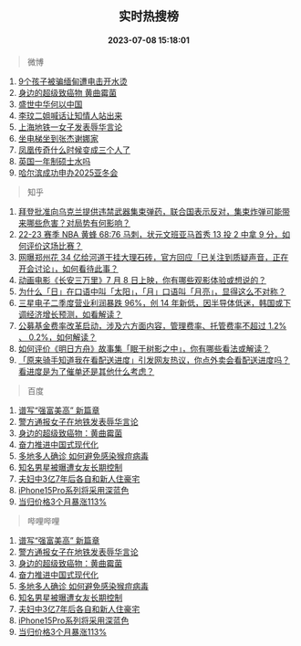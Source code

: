 <div align="center"><h2>实时热搜榜</h2><h4>2023-07-08 15:18:01</h4></div>

> 微博  

1. [9个孩子被骗缅甸遭电击开水烫](https://s.weibo.com/weibo?q=%239%E4%B8%AA%E5%AD%A9%E5%AD%90%E8%A2%AB%E9%AA%97%E7%BC%85%E7%94%B8%E9%81%AD%E7%94%B5%E5%87%BB%E5%BC%80%E6%B0%B4%E7%83%AB%23&t=31&band_rank=1&Refer=top)<br />
2. [身边的超级致癌物 黄曲霉菌](https://s.weibo.com/weibo?q=%E8%BA%AB%E8%BE%B9%E7%9A%84%E8%B6%85%E7%BA%A7%E8%87%B4%E7%99%8C%E7%89%A9%20%E9%BB%84%E6%9B%B2%E9%9C%89%E8%8F%8C&t=31&band_rank=2&Refer=top)<br />
3. [盛世中华何以中国](https://s.weibo.com/weibo?q=%23%E7%9B%9B%E4%B8%96%E4%B8%AD%E5%8D%8E%E4%BD%95%E4%BB%A5%E4%B8%AD%E5%9B%BD%23&t=31&band_rank=3&Refer=top)<br />
4. [李玟二姐喊话让知情人站出来](https://s.weibo.com/weibo?q=%23%E6%9D%8E%E7%8E%9F%E4%BA%8C%E5%A7%90%E5%96%8A%E8%AF%9D%E8%AE%A9%E7%9F%A5%E6%83%85%E4%BA%BA%E7%AB%99%E5%87%BA%E6%9D%A5%23&t=31&band_rank=4&Refer=top)<br />
5. [上海地铁一女子发表辱华言论](https://s.weibo.com/weibo?q=%23%E4%B8%8A%E6%B5%B7%E5%9C%B0%E9%93%81%E4%B8%80%E5%A5%B3%E5%AD%90%E5%8F%91%E8%A1%A8%E8%BE%B1%E5%8D%8E%E8%A8%80%E8%AE%BA%23&t=31&band_rank=5&Refer=top)<br />
6. [坐电梯坐到张杰谢娜家](https://s.weibo.com/weibo?q=%23%E5%9D%90%E7%94%B5%E6%A2%AF%E5%9D%90%E5%88%B0%E5%BC%A0%E6%9D%B0%E8%B0%A2%E5%A8%9C%E5%AE%B6%23&t=31&band_rank=6&Refer=top)<br />
7. [凤凰传奇什么时候变成三个人了](https://s.weibo.com/weibo?q=%23%E5%87%A4%E5%87%B0%E4%BC%A0%E5%A5%87%E4%BB%80%E4%B9%88%E6%97%B6%E5%80%99%E5%8F%98%E6%88%90%E4%B8%89%E4%B8%AA%E4%BA%BA%E4%BA%86%23&t=31&band_rank=7&Refer=top)<br />
8. [英国一年制硕士水吗](https://s.weibo.com/weibo?q=%E8%8B%B1%E5%9B%BD%E4%B8%80%E5%B9%B4%E5%88%B6%E7%A1%95%E5%A3%AB%E6%B0%B4%E5%90%97&t=31&band_rank=8&Refer=top)<br />
9. [哈尔滨成功申办2025亚冬会](https://s.weibo.com/weibo?q=%23%E5%93%88%E5%B0%94%E6%BB%A8%E6%88%90%E5%8A%9F%E7%94%B3%E5%8A%9E2025%E4%BA%9A%E5%86%AC%E4%BC%9A%23&t=31&band_rank=9&Refer=top)<br />

> 知乎  

1. [拜登批准向乌克兰提供违禁武器集束弹药，联合国表示反对，集束炸弹可能带来哪些危害？对局势有何影响？](https://www.zhihu.com/question/610954206)<br />
2. [22-23 赛季 NBA 黄蜂 68:76 马刺，状元文班亚马首秀 13 投 2 中拿 9 分，如何评价这场比赛？](https://www.zhihu.com/question/611004001)<br />
3. [网曝郑州花 34 亿给河道干挂大理石砖，官方回应「已关注到质疑声音，正在开会讨论」，如何看待此事？](https://www.zhihu.com/question/610860810)<br />
4. [动画电影《长安三万里》7 月 8 日上映，你有哪些观影体验或想说的？](https://www.zhihu.com/question/610737000)<br />
5. [为什么「日」在口语中叫「太阳」，「月」口语叫「月亮」，显得这么不对称？](https://www.zhihu.com/question/610591222)<br />
6. [三星电子二季度营业利润暴跌 96%，创 14 年新低，因半导体低迷，韩国或下调经济增长预测，如看解读？](https://www.zhihu.com/question/611009487)<br />
7. [公募基金费率改革启动，涉及六方面内容，管理费率、托管费率不超过 1.2% 、 0.2%，如何解读？](https://www.zhihu.com/question/611022016)<br />
8. [如何评价《明日方舟》故事集「眠于树影之中」，你有哪些看法或解读？](https://www.zhihu.com/question/610266696)<br />
9. [「原来骑手知道我在看配送进度」引发网友热议，你点外卖会看配送进度吗？看进度是为了催单还是其他什么考虑？](https://www.zhihu.com/question/610819713)<br />

> 百度  

1. [谱写“强富美高” 新篇章](https://www.baidu.com/s?wd=%E8%B0%B1%E5%86%99%E2%80%9C%E5%BC%BA%E5%AF%8C%E7%BE%8E%E9%AB%98%E2%80%9D+%E6%96%B0%E7%AF%87%E7%AB%A0&sa=fyb_news&rsv_dl=fyb_news)<br />
2. [警方通报女子在地铁发表辱华言论](https://www.baidu.com/s?wd=%E8%AD%A6%E6%96%B9%E9%80%9A%E6%8A%A5%E5%A5%B3%E5%AD%90%E5%9C%A8%E5%9C%B0%E9%93%81%E5%8F%91%E8%A1%A8%E8%BE%B1%E5%8D%8E%E8%A8%80%E8%AE%BA&sa=fyb_news&rsv_dl=fyb_news)<br />
3. [身边的超级致癌物：黄曲霉菌](https://www.baidu.com/s?wd=%E8%BA%AB%E8%BE%B9%E7%9A%84%E8%B6%85%E7%BA%A7%E8%87%B4%E7%99%8C%E7%89%A9%EF%BC%9A%E9%BB%84%E6%9B%B2%E9%9C%89%E8%8F%8C&sa=fyb_news&rsv_dl=fyb_news)<br />
4. [奋力推进中国式现代化](https://www.baidu.com/s?wd=%E5%A5%8B%E5%8A%9B%E6%8E%A8%E8%BF%9B%E4%B8%AD%E5%9B%BD%E5%BC%8F%E7%8E%B0%E4%BB%A3%E5%8C%96&sa=fyb_news&rsv_dl=fyb_news)<br />
5. [多地多人确诊 如何避免感染猴痘病毒](https://www.baidu.com/s?wd=%E5%A4%9A%E5%9C%B0%E5%A4%9A%E4%BA%BA%E7%A1%AE%E8%AF%8A+%E5%A6%82%E4%BD%95%E9%81%BF%E5%85%8D%E6%84%9F%E6%9F%93%E7%8C%B4%E7%97%98%E7%97%85%E6%AF%92&sa=fyb_news&rsv_dl=fyb_news)<br />
6. [知名男星被曝遭女友长期控制](https://www.baidu.com/s?wd=%E7%9F%A5%E5%90%8D%E7%94%B7%E6%98%9F%E8%A2%AB%E6%9B%9D%E9%81%AD%E5%A5%B3%E5%8F%8B%E9%95%BF%E6%9C%9F%E6%8E%A7%E5%88%B6&sa=fyb_news&rsv_dl=fyb_news)<br />
7. [夫妇中3亿7年后各自和新人住豪宅](https://www.baidu.com/s?wd=%E5%A4%AB%E5%A6%87%E4%B8%AD3%E4%BA%BF7%E5%B9%B4%E5%90%8E%E5%90%84%E8%87%AA%E5%92%8C%E6%96%B0%E4%BA%BA%E4%BD%8F%E8%B1%AA%E5%AE%85&sa=fyb_news&rsv_dl=fyb_news)<br />
8. [iPhone15Pro系列将采用深蓝色](https://www.baidu.com/s?wd=iPhone15Pro%E7%B3%BB%E5%88%97%E5%B0%86%E9%87%87%E7%94%A8%E6%B7%B1%E8%93%9D%E8%89%B2&sa=fyb_news&rsv_dl=fyb_news)<br />
9. [当归价格3个月暴涨113%](https://www.baidu.com/s?wd=%E5%BD%93%E5%BD%92%E4%BB%B7%E6%A0%BC3%E4%B8%AA%E6%9C%88%E6%9A%B4%E6%B6%A8113%25&sa=fyb_news&rsv_dl=fyb_news)<br />

> 哔哩哔哩  

1. [谱写“强富美高” 新篇章](https://www.baidu.com/s?wd=%E8%B0%B1%E5%86%99%E2%80%9C%E5%BC%BA%E5%AF%8C%E7%BE%8E%E9%AB%98%E2%80%9D+%E6%96%B0%E7%AF%87%E7%AB%A0&sa=fyb_news&rsv_dl=fyb_news)<br />
2. [警方通报女子在地铁发表辱华言论](https://www.baidu.com/s?wd=%E8%AD%A6%E6%96%B9%E9%80%9A%E6%8A%A5%E5%A5%B3%E5%AD%90%E5%9C%A8%E5%9C%B0%E9%93%81%E5%8F%91%E8%A1%A8%E8%BE%B1%E5%8D%8E%E8%A8%80%E8%AE%BA&sa=fyb_news&rsv_dl=fyb_news)<br />
3. [身边的超级致癌物：黄曲霉菌](https://www.baidu.com/s?wd=%E8%BA%AB%E8%BE%B9%E7%9A%84%E8%B6%85%E7%BA%A7%E8%87%B4%E7%99%8C%E7%89%A9%EF%BC%9A%E9%BB%84%E6%9B%B2%E9%9C%89%E8%8F%8C&sa=fyb_news&rsv_dl=fyb_news)<br />
4. [奋力推进中国式现代化](https://www.baidu.com/s?wd=%E5%A5%8B%E5%8A%9B%E6%8E%A8%E8%BF%9B%E4%B8%AD%E5%9B%BD%E5%BC%8F%E7%8E%B0%E4%BB%A3%E5%8C%96&sa=fyb_news&rsv_dl=fyb_news)<br />
5. [多地多人确诊 如何避免感染猴痘病毒](https://www.baidu.com/s?wd=%E5%A4%9A%E5%9C%B0%E5%A4%9A%E4%BA%BA%E7%A1%AE%E8%AF%8A+%E5%A6%82%E4%BD%95%E9%81%BF%E5%85%8D%E6%84%9F%E6%9F%93%E7%8C%B4%E7%97%98%E7%97%85%E6%AF%92&sa=fyb_news&rsv_dl=fyb_news)<br />
6. [知名男星被曝遭女友长期控制](https://www.baidu.com/s?wd=%E7%9F%A5%E5%90%8D%E7%94%B7%E6%98%9F%E8%A2%AB%E6%9B%9D%E9%81%AD%E5%A5%B3%E5%8F%8B%E9%95%BF%E6%9C%9F%E6%8E%A7%E5%88%B6&sa=fyb_news&rsv_dl=fyb_news)<br />
7. [夫妇中3亿7年后各自和新人住豪宅](https://www.baidu.com/s?wd=%E5%A4%AB%E5%A6%87%E4%B8%AD3%E4%BA%BF7%E5%B9%B4%E5%90%8E%E5%90%84%E8%87%AA%E5%92%8C%E6%96%B0%E4%BA%BA%E4%BD%8F%E8%B1%AA%E5%AE%85&sa=fyb_news&rsv_dl=fyb_news)<br />
8. [iPhone15Pro系列将采用深蓝色](https://www.baidu.com/s?wd=iPhone15Pro%E7%B3%BB%E5%88%97%E5%B0%86%E9%87%87%E7%94%A8%E6%B7%B1%E8%93%9D%E8%89%B2&sa=fyb_news&rsv_dl=fyb_news)<br />
9. [当归价格3个月暴涨113%](https://www.baidu.com/s?wd=%E5%BD%93%E5%BD%92%E4%BB%B7%E6%A0%BC3%E4%B8%AA%E6%9C%88%E6%9A%B4%E6%B6%A8113%25&sa=fyb_news&rsv_dl=fyb_news)<br />
